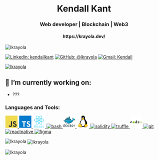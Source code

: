 <h1 align="center">Kendall Kant</h1>
<h3 align="center">Web developer | Blockchain | Web3
<h4 align="center">https://krayola.dev/</h4>

<p align="left"> <img src="https://komarev.com/ghpvc/?username=lkrayola&label=Profile%20views&color=0e75b6&style=flat" alt="lkrayola"/> 
</p>

[![Linkedin: kendallkant](https://img.shields.io/badge/-Kendall%20Kant-blue?style=flat-square&logo=Linkedin&logoColor=white&link=https://www.linkedin.com/in/kendallkant/)](https://www.linkedin.com/in/kendallkant/)
[![GitHub: @lkrayola](https://img.shields.io/github/followers/lkrayola?label=follow&style=social)](https://github.com/lkrayola)
[![Gmail: Kendall](https://img.shields.io/badge/Gmail-Kendall-red)](mailto:kantkendall@gmail.com)

<p align="left"> <a href="https://github.com/ryo-ma/github-profile-trophy"><img src="https://github-profile-trophy.vercel.app/?username=lkrayola&theme=nord&no-frame=true" alt="lkrayola" /></a> </p>


## 🔭 I’m currently working on:
- ???


<h3 align="left">Languages and Tools:</h3>
<p align="left">
  <a href="https://developer.mozilla.org/en-US/docs/Web/JavaScript" target="_blank" rel="noreferrer"> <img src="https://raw.githubusercontent.com/devicons/devicon/master/icons/javascript/javascript-original.svg" alt="javascript" width="40" height="40"/> </a> 
  <a href="https://www.typescriptlang.org/" target="_blank" rel="noreferrer"> <img src="https://raw.githubusercontent.com/devicons/devicon/master/icons/typescript/typescript-original.svg" alt="typescript" width="40" height="40"/> </a> 
  <a href="https://reactjs.org/" target="_blank" rel="noreferrer"> <img src="https://raw.githubusercontent.com/devicons/devicon/master/icons/react/react-original-wordmark.svg" alt="react" width="40" height="40"/> </a>
  <a href="https://www.gnu.org/software/bash/" target="_blank" rel="noreferrer"> <img src="https://www.vectorlogo.zone/logos/gnu_bash/gnu_bash-icon.svg" alt="bash" width="40" height="40"/> </a> 
  <a href="https://www.docker.com/" target="_blank" rel="noreferrer"> <img src="https://raw.githubusercontent.com/devicons/devicon/master/icons/docker/docker-original-wordmark.svg" alt="docker" width="40" height="40"/> </a> 
  <a href="https://www.linux.org/" target="_blank" rel="noreferrer"> <img src="https://raw.githubusercontent.com/devicons/devicon/master/icons/linux/linux-original.svg" alt="linux" width="40" height="40"/> </a>
  <a href="https://soliditylang.org/" target="_blank" rel="noreferrer"> <img src="https://soliditylang.org/images/logo.svg" alt="solidity" width="40" height="40"/> </a> 
  <a href="https://trufflesuite.com/" target="_blank" rel="noreferrer"> <img src="https://trufflesuite.com/assets/logo.png" alt="truffle" width="40" height="40"/> </a> 
  <a href="https://nodejs.org" target="_blank" rel="noreferrer"> <img src="https://raw.githubusercontent.com/devicons/devicon/master/icons/nodejs/nodejs-original-wordmark.svg" alt="nodejs" width="40" height="40"/> </a> 
  <a href="https://git-scm.com/" target="_blank" rel="noreferrer"> <img src="https://www.vectorlogo.zone/logos/git-scm/git-scm-icon.svg" alt="git" width="40" height="40"/> </a> 
  <a href="https://reactnative.dev/" target="_blank" rel="noreferrer"> <img src="https://reactnative.dev/img/header_logo.svg" alt="reactnative" width="40" height="40"/> </a>  
  <a href="https://www.figma.com/" target="_blank" rel="noreferrer"> <img src="https://www.vectorlogo.zone/logos/figma/figma-icon.svg" alt="figma" width="40" height="40"/> </a> 
</p>

<p><img align="left" src="https://github-readme-stats.vercel.app/api/top-langs?username=lkrayola&theme=calm&hide_border=true&show_icons=true&locale=en&layout=compact&hide=ruby,objective-c" alt="lkrayola" /></p>

<p>&nbsp;<img align="center" src="https://github-readme-stats.vercel.app/api?username=lkrayola&theme=calm&show_icons=true&locale=en&hide_border=true" alt="lkrayola" /></p>

<p><img align="center" src="https://github-readme-streak-stats.herokuapp.com/?user=lkrayola&theme=calm&hide_border=true" alt="lkrayola" /></p>

